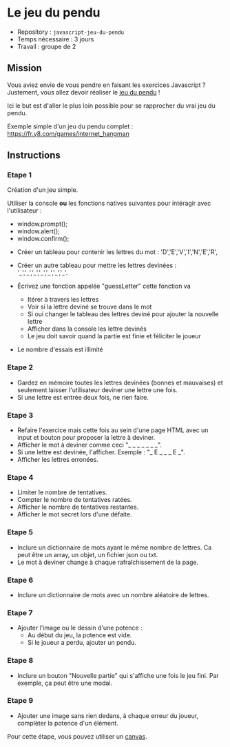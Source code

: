 # Le jeu du pendu

- Repository : `javascript-jeu-du-pendu`  
- Temps nécessaire :  3 jours
- Travail : groupe de 2   

## Mission

Vous aviez envie de vous pendre en faisant les exercices Javascript ?  
Justement, vous allez devoir réaliser le [jeu du pendu](https://fr.wikipedia.org/wiki/Le_Pendu_(jeu)) !   

Ici le but est d'aller le plus loin possible pour se rapprocher du vrai jeu du pendu. 

Exemple simple d'un jeu du pendu complet : https://fr.y8.com/games/internet_hangman

## Instructions 

### Etape 1

Création d'un jeu simple.

Utiliser la console **ou** les fonctions natives suivantes pour intéragir avec l'utilisateur :
- window.prompt();
- window.alert();
- window.confirm();  


* Créer un tableau pour contenir les lettres du mot : 'D','E','V','I','N','E','R', 
* Créer un autre tableau pour mettre les lettres devinées : '\_','\_','\_','\_','\_','\_','\_'. 


* Écrivez une fonction appelée "guessLetter" cette fonction va 
    - Itérer à travers les lettres
    - Voir si la lettre deviné se trouve dans le mot 
    - Si oui changer le tableau des lettres deviné pour ajouter la nouvelle lettre
    - Afficher dans la console les lettre devinés
    - Le jeu doit savoir quand la partie est finie et féliciter le joueur
* Le nombre d'essais est illimité

### Etape 2

- Gardez en mémoire toutes les lettres devinées (bonnes et mauvaises) et seulement laisser l'utilisateur deviner une lettre une fois. 
- Si une lettre est entrée deux fois, ne rien faire.

### Etape 3

- Refaire l'exercice mais cette fois au sein d'une page HTML avec un input et bouton pour proposer la lettre à deviner. 
- Afficher le mot à deviner comme ceci "_ _ _ _ _ _ _". 
- Si une lettre est devinée, l'afficher. Exemple : "_ E _ _ _ E _".
- Afficher les lettres erronées. 


### Etape 4

- Limiter le nombre de tentatives. 
- Compter le nombre de tentatives ratées.
- Afficher le nombre de tentatives restantes. 
- Afficher le mot secret lors d'une défaite.

### Etape 5

- Inclure un dictionnaire de mots ayant le même nombre de lettres. Ca peut être un array, un objet, un fichier json ou txt.
- Le mot à deviner change à chaque rafraîchissement de la page.

### Etape 6
- Inclure un dictionnaire de mots avec un nombre aléatoire de lettres.

### Etape 7

- Ajouter l'image ou le dessin d'une potence :
	* Au début du jeu, la potence est vide. 
	* Si le joueur a perdu, ajouter un pendu. 

### Etape 8

- Inclure un bouton "Nouvelle partie" qui s'affiche une fois le jeu fini. Par exemple, ça peut être une modal. 

### Etape 9

- Ajouter une image sans rien dedans, à chaque erreur du joueur, complèter la potence d'un élément. 

Pour cette étape, vous pouvez utiliser un [canvas](https://developer.mozilla.org/fr/docs/Web/HTML/Canvas). 




